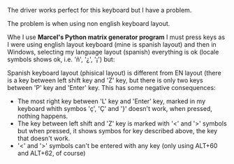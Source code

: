 The driver works perfect for this keyboard but I have a problem.

The problem is when using non english keyboard layout.

Whe I use **Marcel's Python matrix generator program** I must press keys as I were using english layout keyboard (mine is spanish layout) and then in Windows, selecting my language layout (spanish) everything is ok (locale symbols shows ok, i.e. 'ñ', '¿', '¡') but:

Spanish keyboard layout (phisical layout) is different from EN layout (there is a key between left shift key and 'Z' key, but there is only two keys between 'P' key and 'Enter' key.
This has some negative consequences:
- The most right key between 'L' key and 'Enter' key, marked in my keyboard whith symbos 'ç', 'Ç' and '}' doesn't work, when pressed, nothing happens.
- The key between left shift and 'Z' key is marked with '<' and '>' symbols but when pressed, it shows symbos for key described above, the key that doesn't work.
- '<' and '>' symbols can't be entered with any key (only using ALT+60 and ALT+62, of course)
